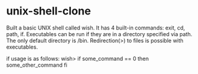 # unix-shell-clone

Built a basic UNIX shell called wish. It has 4 built-in commands: exit, cd, path, if. 
Executables can be run if they are in a directory specified via path. 
The only default directory is /bin. Redirection(>) to files is possible with executables.
 
if usage is as follows:
wish> if some\_command == 0 then some\_other\_command fi
